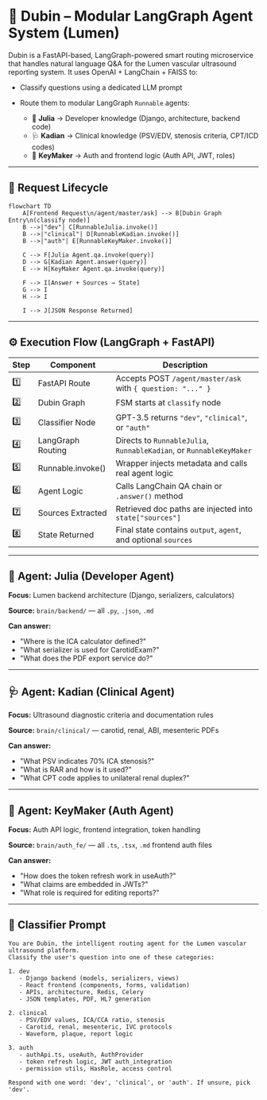 # 🧠 Dubin – Modular LangGraph Agent System (Lumen)

Dubin is a FastAPI-based, LangGraph-powered smart routing microservice that handles natural language Q\&A for the Lumen vascular ultrasound reporting system. It uses OpenAI + LangChain + FAISS to:

* Classify questions using a dedicated LLM prompt
* Route them to modular LangGraph `Runnable` agents:

  * 🧠 **Julia** → Developer knowledge (Django, architecture, backend code)
  * 🩺 **Kadian** → Clinical knowledge (PSV/EDV, stenosis criteria, CPT/ICD codes)
  * 🔐 **KeyMaker** → Auth and frontend logic (Auth API, JWT, roles)

---

## 🔁 Request Lifecycle

```mermaid
flowchart TD
    A[Frontend Request\n/agent/master/ask] --> B[Dubin Graph Entry\n(classify node)]
    B -->|"dev"| C[RunnableJulia.invoke()]
    B -->|"clinical"| D[RunnableKadian.invoke()]
    B -->|"auth"| E[RunnableKeyMaker.invoke()]

    C --> F[Julia Agent.qa.invoke(query)]
    D --> G[Kadian Agent.answer(query)]
    E --> H[KeyMaker Agent.qa.invoke(query)]

    F --> I[Answer + Sources → State]
    G --> I
    H --> I

    I --> J[JSON Response Returned]
```

---

## ⚙️ Execution Flow (LangGraph + FastAPI)

| Step | Component         | Description                                                         |
| ---- | ----------------- | ------------------------------------------------------------------- |
| 1️⃣  | FastAPI Route     | Accepts POST `/agent/master/ask` with `{ question: "..." }`         |
| 2️⃣  | Dubin Graph       | FSM starts at `classify` node                                       |
| 3️⃣  | Classifier Node   | GPT-3.5 returns `"dev"`, `"clinical"`, or `"auth"`                  |
| 4️⃣  | LangGraph Routing | Directs to `RunnableJulia`, `RunnableKadian`, or `RunnableKeyMaker` |
| 5️⃣  | Runnable.invoke() | Wrapper injects metadata and calls real agent logic                 |
| 6️⃣  | Agent Logic       | Calls LangChain QA chain or `.answer()` method                      |
| 7️⃣  | Sources Extracted | Retrieved doc paths are injected into `state["sources"]`            |
| 8️⃣  | State Returned    | Final state contains `output`, `agent`, and optional `sources`      |

---

## 🧠 Agent: Julia (Developer Agent)

**Focus:** Lumen backend architecture (Django, serializers, calculators)

**Source:** `brain/backend/` — all `.py`, `.json`, `.md`

**Can answer:**

* "Where is the ICA calculator defined?"
* "What serializer is used for CarotidExam?"
* "What does the PDF export service do?"

---

## 🩺 Agent: Kadian (Clinical Agent)

**Focus:** Ultrasound diagnostic criteria and documentation rules

**Source:** `brain/clinical/` — carotid, renal, ABI, mesenteric PDFs

**Can answer:**

* "What PSV indicates 70% ICA stenosis?"
* "What is RAR and how is it used?"
* "What CPT code applies to unilateral renal duplex?"

---

## 🔐 Agent: KeyMaker (Auth Agent)

**Focus:** Auth API logic, frontend integration, token handling

**Source:** `brain/auth_fe/` — all `.ts`, `.tsx`, `.md` frontend auth files

**Can answer:**

* "How does the token refresh work in useAuth?"
* "What claims are embedded in JWTs?"
* "What role is required for editing reports?"

---

## 🧠 Classifier Prompt

```text
You are Dubin, the intelligent routing agent for the Lumen vascular ultrasound platform.
Classify the user's question into one of these categories:

1. dev
   - Django backend (models, serializers, views)
   - React frontend (components, forms, validation)
   - APIs, architecture, Redis, Celery
   - JSON templates, PDF, HL7 generation

2. clinical
   - PSV/EDV values, ICA/CCA ratio, stenosis
   - Carotid, renal, mesenteric, IVC protocols
   - Waveform, plaque, report logic

3. auth
   - authApi.ts, useAuth, AuthProvider
   - token refresh logic, JWT auth_integration
   - permission utils, HasRole, access control

Respond with one word: 'dev', 'clinical', or 'auth'. If unsure, pick 'dev'.
```
